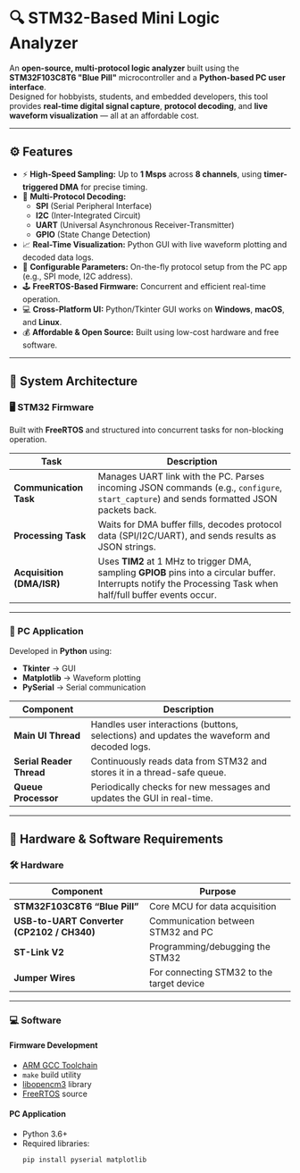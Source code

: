 # 🔍 STM32-Based Mini Logic Analyzer

An **open-source, multi-protocol logic analyzer** built using the **STM32F103C8T6 "Blue Pill"** microcontroller and a **Python-based PC user interface**.  
Designed for hobbyists, students, and embedded developers, this tool provides **real-time digital signal capture**, **protocol decoding**, and **live waveform visualization** — all at an affordable cost.

---

## ⚙️ Features

- ⚡ **High-Speed Sampling:** Up to **1 Msps** across **8 channels**, using **timer-triggered DMA** for precise timing.  
- 🧩 **Multi-Protocol Decoding:**
  - **SPI** (Serial Peripheral Interface)
  - **I2C** (Inter-Integrated Circuit)
  - **UART** (Universal Asynchronous Receiver-Transmitter)
  - **GPIO** (State Change Detection)
- 📈 **Real-Time Visualization:** Python GUI with live waveform plotting and decoded data logs.
- 🧠 **Configurable Parameters:** On-the-fly protocol setup from the PC app (e.g., SPI mode, I2C address).
- 🕹️ **FreeRTOS-Based Firmware:** Concurrent and efficient real-time operation.
- 💻 **Cross-Platform UI:** Python/Tkinter GUI works on **Windows**, **macOS**, and **Linux**.
- 💰 **Affordable & Open Source:** Built using low-cost hardware and free software.

---

## 🧠 System Architecture

### 🖥️ STM32 Firmware

Built with **FreeRTOS** and structured into concurrent tasks for non-blocking operation.

| Task | Description |
|------|--------------|
| **Communication Task** | Manages UART link with the PC. Parses incoming JSON commands (e.g., `configure`, `start_capture`) and sends formatted JSON packets back. |
| **Processing Task** | Waits for DMA buffer fills, decodes protocol data (SPI/I2C/UART), and sends results as JSON strings. |
| **Acquisition (DMA/ISR)** | Uses **TIM2** at 1 MHz to trigger DMA, sampling **GPIOB** pins into a circular buffer. Interrupts notify the Processing Task when half/full buffer events occur. |

---

### 🧰 PC Application

Developed in **Python** using:
- **Tkinter** → GUI  
- **Matplotlib** → Waveform plotting  
- **PySerial** → Serial communication  

| Component | Description |
|------------|-------------|
| **Main UI Thread** | Handles user interactions (buttons, selections) and updates the waveform and decoded logs. |
| **Serial Reader Thread** | Continuously reads data from STM32 and stores it in a thread-safe queue. |
| **Queue Processor** | Periodically checks for new messages and updates the GUI in real-time. |

---

## 🧩 Hardware & Software Requirements

### 🛠️ Hardware

| Component | Purpose |
|------------|----------|
| **STM32F103C8T6 “Blue Pill”** | Core MCU for data acquisition |
| **USB-to-UART Converter (CP2102 / CH340)** | Communication between STM32 and PC |
| **ST-Link V2** | Programming/debugging the STM32 |
| **Jumper Wires** | For connecting STM32 to the target device |

---

### 💻 Software

#### Firmware Development
- [ARM GCC Toolchain](https://developer.arm.com/downloads/-/arm-gnu-toolchain)  
- `make` build utility  
- [libopencm3](https://github.com/libopencm3/libopencm3) library  
- [FreeRTOS](https://www.freertos.org/) source  

#### PC Application
- Python 3.6+
- Required libraries:
  ```bash
  pip install pyserial matplotlib
